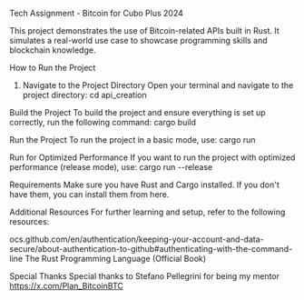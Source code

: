 Tech Assignment - Bitcoin for Cubo Plus 2024

This project demonstrates the use of Bitcoin-related APIs built in Rust. It simulates a real-world use case to showcase programming skills and blockchain knowledge.

How to Run the Project
1. Navigate to the Project Directory
Open your terminal and navigate to the project directory:
cd api_creation

 Build the Project
To build the project and ensure everything is set up correctly, run the following command:
cargo build

 Run the Project
To run the project in a basic mode, use:
cargo run

Run for Optimized Performance
If you want to run the project with optimized performance (release mode), use:
cargo run --release

Requirements
Make sure you have Rust and Cargo installed. If you don't have them, you can install them from here.

Additional Resources
For further learning and setup, refer to the following resources:

ocs.github.com/en/authentication/keeping-your-account-and-data-secure/about-authentication-to-github#authenticating-with-the-command-line
The Rust Programming Language (Official Book)

Special Thanks
Special thanks to Stefano Pellegrini for being my mentor
https://x.com/Plan_BitcoinBTC
